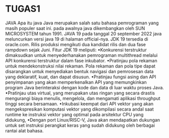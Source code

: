 # TUGAS1
JAVA
Apa itu java
Java merupakan salah satu bahasa pemrograman yang masih populer saat ini. pada awalnya java dikembangkan oleh SUN MICROSYSTEM tahun 1991.
JAVA 19
pada tanggal 20 september 2022 java meluncurkan versi java 19 di halaman official-nya.
JDK 19 tersedia di oracle.com. Rilis produksi mengikuti dua kandidat rilis dan dua fase rampdown sejak Juni. Fitur JDK 19 meliputi:
•Konkurensi terstruktur dimaksudkan untuk menyederhanakan pemrograman multithread melalui API konkurensi terstruktur dalam fase inkubator. 
•Pratinjau pola rekaman untuk mendekonstruksi nilai rekaman. Pola rekaman dan pola tipe dapat disarangkan untuk menyediakan bentuk navigasi dan pemrosesan data yang deklaratif, kuat, dan dapat disusun. 
•Pratinjau fungsi asing dan API penyimpanan yang akan memperkenalkan API yang memungkinkan program Java berinteraksi dengan kode dan data di luar waktu proses Java. 
•Pratinjau utas virtual, yang merupakan utas ringan yang secara drastis mengurangi biaya menulis, mengelola, dan mengamati aplikasi throughput tinggi secara bersamaan.
•Inkubasi keempat dari API vektor yang akan mengekspresikan komputasi vektor yang dikompilasi secara andal saat runtime ke instruksi vektor yang optimal pada arsitektur CPU yang didukung, 
•Dengan port Linux/RISC-V, Java akan mendapatkan dukungan untuk set instruksi perangkat keras yang sudah didukung oleh berbagai rantai alat bahasa.
